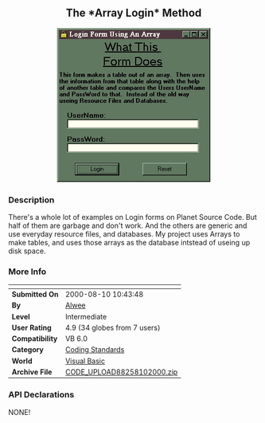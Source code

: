 ﻿<div align="center">

## The \*Array Login\* Method

<img src="PIC20008101050499420.JPG">
</div>

### Description

There's a whole lot of examples on Login forms on Planet Source Code. But half of them are garbage and don't work. And the others are generic and use everyday resource files, and databases. My project uses Arrays to make tables, and uses those arrays as the database intstead of useing up disk space.
 
### More Info
 


<span>             |<span>
---                |---
**Submitted On**   |2000-08-10 10:43:48
**By**             |[Alwee](https://github.com/Planet-Source-Code/PSCIndex/blob/master/ByAuthor/alwee.md)
**Level**          |Intermediate
**User Rating**    |4.9 (34 globes from 7 users)
**Compatibility**  |VB 6\.0
**Category**       |[Coding Standards](https://github.com/Planet-Source-Code/PSCIndex/blob/master/ByCategory/coding-standards__1-43.md)
**World**          |[Visual Basic](https://github.com/Planet-Source-Code/PSCIndex/blob/master/ByWorld/visual-basic.md)
**Archive File**   |[CODE\_UPLOAD88258102000\.zip](https://github.com/Planet-Source-Code/alwee-the-array-login-method__1-10582/archive/master.zip)

### API Declarations

NONE!





